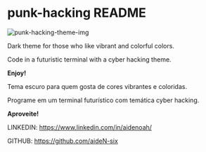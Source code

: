 # punk-hacking README

![punk-hacking-theme-img](https://github.com/user-attachments/assets/a4d14c8f-8989-4f7a-8e17-ee1f1eea6873)

Dark theme for those who like vibrant and colorful colors. 

Code in a futuristic terminal with a cyber hacking theme. 

**Enjoy!**

Tema escuro para quem gosta de cores vibrantes e coloridas. 

Programe em um terminal futurístico com temática cyber hacking. 

**Aproveite!**

LINKEDIN: https://www.linkedin.com/in/aidenoah/

GITHUB: https://github.com/aideN-six
